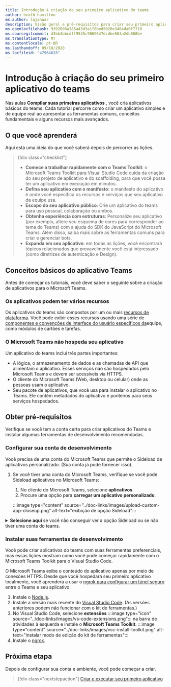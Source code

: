 ```yaml
---
title: Introdução à criação do seu primeiro aplicativo do teams
author: heath-hamilton
ms.author: lajanuar
description: Visão geral e pré-requisitos para criar seu primeiro aplicativo do Microsoft Teams
ms.openlocfilehash: 9392096a285a43d3a1f8bed5020e3464da0f7f18
ms.sourcegitcommit: d3bb4bbcdff9545c9869647dcdbe563a2db868be
ms.translationtype: MT
ms.contentlocale: pt-BR
ms.lasthandoff: 09/18/2020
ms.locfileid: "47964628"
---
```

# <a name="get-started-building-your-first-teams-app"></a>Introdução à criação do seu primeiro aplicativo do teams

Nas aulas **Compilar suas primeiras aplicativos** , você cria aplicativos básicos do teams. Cada tutorial percorre como criar um aplicativo simples e de equipe real ao apresentar as ferramentas comuns, conceitos fundamentais e alguns recursos mais avançados.

## <a name="what-youll-learn"></a>O que você aprenderá

Aqui está uma ideia do que você saberá depois de percorrer as lições.

> [!div class="checklist"]
  >
  > * **Comece a trabalhar rapidamente com o Teams Toolkit**: o Microsoft Teams Toolkit para Visual Studio Code cuida da criação do seu projeto de aplicativo e do scaffolding, para que você possa ter um aplicativo em execução em minutos.
  > * **Defina seu aplicativo com o manifesto**: o manifesto do aplicativo é onde você especifica os recursos e serviços que seu aplicativo da equipe usa.
  > * **Escopo do seu aplicativo público**: Crie um aplicativo do teams para uso pessoal, colaboração ou ambos.
  > * **Obtenha experiência com estruturas**: Personalize seu aplicativo (por exemplo, altere seu esquema de cores para corresponder ao tema do Teams) com a ajuda do SDK do JavaScript do Microsoft Teams. Além disso, saiba mais sobre as ferramentas comuns para criar e gerenciar bots.
  > * **Expanda em seu aplicativo**: em todas as lições, você encontrará tópicos relacionados que provavelmente você está interessado (como diretrizes de autenticação e Design).

## <a name="teams-app-fundamentals"></a>Conceitos básicos do aplicativo Teams

Antes de começar os tutoriais, você deve saber o seguinte sobre a criação de aplicativos para o Microsoft Teams.

### <a name="apps-can-have-multiple-capabilities"></a>Os aplicativos podem ter vários recursos

Os aplicativos do teams são compostos por um ou mais [recursos de plataforma](../capabilities-overview.md). Você pode exibir esses recursos usando uma série de [componentes e convenções de interface do usuário específicos da](../doc-links/teams-ui-conventions.md)equipe, como módulos de cartões e tarefas.

### <a name="teams-doesnt-host-your-app"></a>O Microsoft Teams não hospeda seu aplicativo

Um aplicativo do teams inclui três partes importantes:

* A lógica, o armazenamento de dados e as chamadas de API que alimentam o aplicativo. Esses serviços não são hospedados pelo Microsoft Teams e devem ser acessíveis via HTTPS.
* O cliente do Microsoft Teams (Web, desktop ou celular) onde as pessoas usam o aplicativo.
* Seu pacote de aplicativos, que você usa para instalar o aplicativo no Teams. Ele contém metadados do aplicativo e ponteiros para seus serviços hospedados.

## <a name="get-prerequisites"></a>Obter pré-requisitos

Verifique se você tem a conta certa para criar aplicativos do Teams e instalar algumas ferramentas de desenvolvimento recomendadas.

### <a name="set-up-your-development-account"></a>Configurar sua conta de desenvolvimento

Você precisa de uma conta do Microsoft Teams que permite o Sideload de aplicativos personalizado. (Sua conta já pode fornecer isso).

1. Se você tiver uma conta do Microsoft Teams, verifique se você pode Sideload aplicativos no Microsoft Teams:
    1. No cliente do Microsoft Teams, selecione **aplicativos**.
    1. Procure uma opção para **carregar um aplicativo personalizado**.

    :::image type="content" source="../doc-links/images/upload-custom-app-closeup.png" alt-text="exibição de opção Sideload":::

<!-- markdownlint-disable MD033 -->
<details>

<summary><b>Selecione aqui</b> se você não conseguir ver a opção Sideload ou se não tiver uma conta do teams.</summary>

Você pode obter uma conta de teste gratuita do teams que permite que o aplicativo Sideload ingresse no programa de desenvolvedor do 365 da Microsoft. (O processo de registro leva aproximadamente dois minutos.)

1. Vá para o [programa Microsoft 365 Developer](https://developer.microsoft.com/microsoft-365/dev-program).
1. Selecione **ingressar agora** e siga as instruções na tela.
1. Quando você chegar à tela de boas-vindas, selecione **Configurar a assinatura E5**.
1. Configurar sua conta de administrador. Após concluir, você verá uma tela como esta.
:::image type="content" source="../doc-links/images/dev-program-subscription.png" alt-text="exibição de assinatura do programa dev":::
1. Faça logon no Microsoft Teams usando a conta de administrador que você acabou de configurar.
1. Verifique se agora você tem a opção **carregar um aplicativo personalizado** .

</details>

### <a name="install-your-development-tools"></a>Instalar suas ferramentas de desenvolvimento

Você pode criar aplicativos do teams com suas ferramentas preferenciais, mas essas lições mostram como você pode começar rapidamente com o Microsoft Teams Toolkit para o Visual Studio Code.

O Microsoft Teams exibe o conteúdo do aplicativo apenas por meio de conexões HTTPS. Desde que você hospedará seu primeiro aplicativo localmente, você aprenderá a usar o [ngrok para configurar um túnel seguro](../doc-links/debug.md#locally-hosted) entre o Teams e seu aplicativo.

1. Instale o [Node.js](https://nodejs.org/en/).
1. Instale a versão mais recente do [Visual Studio Code](https://code.visualstudio.com/download). (As versões anteriores podem não funcionar com o kit de ferramentas.)
1. No Visual Studio Code, selecione **extensões** :::image type="icon" source="../doc-links/images/vs-code-extensions.png"::: na barra de atividades à esquerda e instale o **Microsoft Teams Toolkit**.
    :::image type="content" source="../doc-links/images/vsc-install-toolkit.png" alt-text="instalar modo de edição do kit de ferramentas":::
1. Instale o [ngrok](https://ngrok.com/download).

## <a name="next-step"></a>Próxima etapa

Depois de configurar sua conta e ambiente, você pode começar a criar.

> [!div class="nextstepaction"]
> [Criar e executar seu primeiro aplicativo](../build-your-first-app/build-and-run.md)

